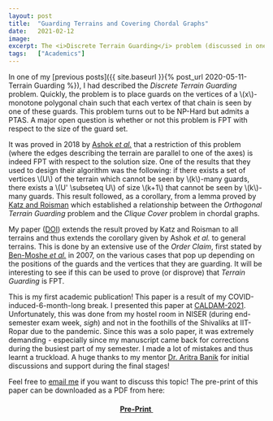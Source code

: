 ```yaml
---
layout: post
title:  "Guarding Terrains and Covering Chordal Graphs"
date:   2021-02-12
image:  
excerpt: The <i>Discrete Terrain Guarding</i> problem (discussed in one of my <a href = "https://kprahlad.github.io/2020/05/11/Terrain-Guarding/">previous posts</a>) has been shown to be NP_Hard, but it remains to be seen if it is FPT with respect to the size of the solution size. In this direction, <a href= "https://dl.acm.org/doi/10.1145/3186897">Ashok <i>et al.</i></a> proved in 2015 that <i>Orthogonal Discrete Terrain Guarding</i> is FPT. They used a lemma proved by <a href = "https://doi.org/10.1016/j.comgeo.2007.02.002">Katz and Roisman</a> which established a relationship between this problem and the <i>Clique Cover</i> problem in chordal graphs. My (first!) paper extends this lemma and takes a step forward in understanding the fixed-parameterized tractability of <i>Discrete Terrain Guarding</i>.
tags:   ["Academics"]
---
```


In one of my [previous posts]({{ site.baseurl }}{% post_url 2020-05-11-Terrain Guarding %}), I had described the *Discrete Terrain Guarding* problem. Quickly, the problem is to place guards on the vertices of a \\(x\\)-monotone polygonal chain such that each vertex of that chain is seen by one of these guards. This problem turns out to be NP-Hard but admits a PTAS. A major open question is whether or not this problem is FPT with respect to the size of the guard set.

It was proved in 2018 by [Ashok *et al.*](https://dl.acm.org/doi/10.1145/3186897) that a restriction of this problem (where the edges describing the terrain are parallel to one of the axes) is indeed FPT with respect to the solution size. One of the results that they used to design their algorithm was the following: if there exists a set of vertices \\(U\\) of the terrain which cannot be seen by \\(k\\)-many guards, there exists a \\(U' \subseteq U\\) of size \\(k+1\\) that cannot be seen by \\(k\\)-many guards. This result followed, as a corollary, from a lemma proved by [Katz and Roisman](https://doi.org/10.1016/j.comgeo.2007.02.002) which established a relationship between the *Orthogonal Terrain Guarding* problem and the *Clique Cover* problem in chordal graphs.

My paper ([DOI](https://doi.org/10.1007/978-3-030-67899-9_10)) extends the result proved by Katz and Roisman to all terrains and thus extends the corollary given by Ashok *et al.* to general terrains. This is done by an extensive use of the *Order Claim*, first stated by [Ben-Moshe *et al.*](https://doi.org/10.1137/S0097539704446384) in 2007, on the various cases that pop up depending on the positions of the guards and the vertices that they are guarding. It will be interesting to see if this can be used to prove (or disprove) that *Terrain Guarding* is FPT.

This is my first academic publication! This paper is a result of my COVID-induced-6-month-long break. I presented this paper at [CALDAM-2021](https://www.iitrpr.ac.in/caldam2021/index.html). Unfortunately, this was done from my hostel room in NISER (during end-semester exam week, *sigh*) and not in the foothills of the Shivaliks at IIT-Ropar due to the pandemic. Since this was a solo paper, it was extremely demanding - especially since my manuscript came back for corrections during the busiest part of my semester. I made a lot of mistakes and thus learnt a truckload. A huge thanks to my mentor [Dr. Aritra Banik](www.niser.ac.in/~aritra/) for initial discussions and support during the final stages! 

Feel free to [email me](mailto:kprahlad.narasimhan@niser.ac.in) if you want to discuss this topic! The pre-print of this paper can be downloaded as a PDF from here: 

#### <center><a href = "{{site.baseurl}}/documents/One_Sided_Discrete_Terrain_Guarding_and_Chordal_Graphs.pdf" download> Pre-Print </a></center>